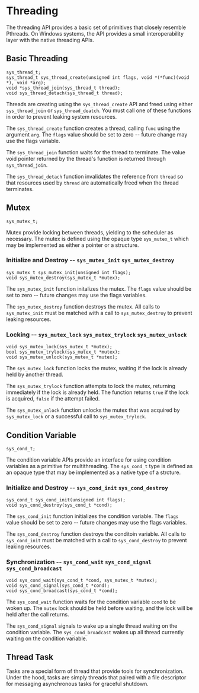 Threading
=========

The threading API provides a basic set of primitives that closely resemble
Pthreads. On Windows systems, the API provides a small interoperability layer
with the native threading APIs.


## Basic Threading

    sys_thread_t;
    sys_thread_t sys_thread_create(unsigned int flags, void *(*func)(void *), void *arg);
    void *sys_thread_join(sys_thread_t thread);
    void sys_thread_detach(sys_thread_t thread);

Threads are creating using the `sys_thread_create` API and freed using either
`sys_thread_join` or `sys_thread_deatch`. You must call one of these functions
in order to prevent leaking system resources.

The `sys_thread_create` function creates a thread, calling `func` using the
argument `arg`. The `flags` value should be set to zero -- future change may
use the flags variable.

The `sys_thread_join` function waits for the thread to terminate. The value
void pointer returned by the thread's function is returned through
`sys_thread_join`.

The `sys_thread_detach` function invalidates the reference from `thread` so
that resources used by `thread` are automatically freed when the thread
terminates.


## Mutex

    sys_mutex_t;

Mutex provide locking between threads, yielding to the scheduler as necessary.
The mutex is defined using the opaque type `sys_mutex_t` which may be
implemented as either a pointer or a structure.

### Initialize and Destroy -- `sys_mutex_init` `sys_mutex_destroy`

    sys_mutex_t sys_mutex_init(unsigned int flags);
    void sys_mutex_destroy(sys_mutex_t *mutex);

The `sys_mutex_init` function initalizes the mutex. The `flags` value should
be set to zero -- future changes may use the flags variables.

The `sys_mutex_destroy` function destroys the mutex. All calls to
`sys_mutex_init` must be matched with a call to `sys_mutex_destroy` to prevent
leaking resources.

### Locking -- `sys_mutex_lock` `sys_mutex_trylock` `sys_mutex_unlock`

    void sys_mutex_lock(sys_mutex_t *mutex);
    bool sys_mutex_trylock(sys_mutex_t *mutex);
    void sys_mutex_unlock(sys_mutex_t *mutex);

The `sys_mutex_lock` function locks the mutex, waiting if the lock is already
held by another thread.

The `sys_mutex_trylock` function attempts to lock the mutex, returning
immediately if the lock is already held. The function returns `true` if the
lock is acquired, `false` if the attempt failed.

The `sys_mutex_unlock` function unlocks the mutex that was acquired by
`sys_mutex_lock` or a successful call to `sys_mutex_trylock`.


## Condition Variable

    sys_cond_t;

The condition variable APIs provide an interface for using condition variables
as a primitive for multithreading. The `sys_cond_t` type is defined as an
opaque type that may be implemented as a native type of a strcture.

### Initialize and Destroy -- `sys_cond_init` `sys_cond_destroy`

    sys_cond_t sys_cond_init(unsigned int flags);
    void sys_cond_destroy(sys_cond_t *cond);

The `sys_cond_init` function initializes the condition variable.  The `flags`
value should be set to zero -- future changes may use the flags variables.

The `sys_cond_destroy` function destroys the conditoin variable. All calls to
`sys_cond_init` must be matched with a call to `sys_cond_destroy` to prevent
leaking resources.

### Synchronization -- `sys_cond_wait` `sys_cond_signal` `sys_cond_broadcast`

    void sys_cond_wait(sys_cond_t *cond, sys_mutex_t *mutex);
    void sys_cond_signal(sys_cond_t *cond);
    void sys_cond_broadcast(sys_cond_t *cond);

The `sys_cond_wait` function waits for the condition variable `cond` to be
woken up. The `mutex` lock should be held before waiting, and the lock will be
held after the call returns.

The `sys_cond_signal` signals to wake up a single thread waiting on the
condition variable. The `sys_cond_broadcast` wakes up all thread currently
waiting on the condition variable.


## Thread Task

Tasks are a special form of thread that provide tools for synchronization.
Under the hood, tasks are simply threads that paired with a file descriptor
for messaging asynchronous tasks for graceful shutdown.
